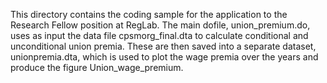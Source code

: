 This directory contains the coding sample for the application to the Research Fellow position at RegLab. The main dofile, union_premium.do, uses as input the data file
cpsmorg_final.dta to calculate conditional and unconditional union premia. These are then saved into a separate dataset, unionpremia.dta, which is used to 
plot the wage premia over the years and produce the figure Union_wage_premium.
